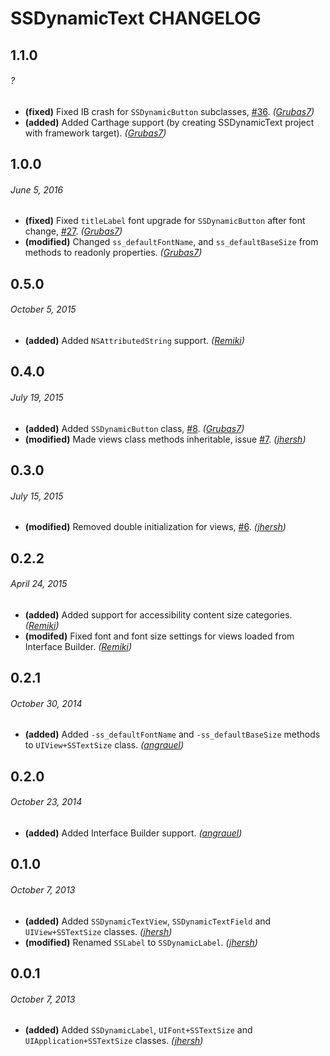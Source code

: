 # SSDynamicText CHANGELOG

## 1.1.0
###### ?

- **(fixed)** Fixed IB crash for `SSDynamicButton` subclasses, [#36](https://github.com/splinesoft/SSDynamicText/issues/36). _([Grubas7](https://github.com/Grubas7))_
- **(added)** Added Carthage support (by creating SSDynamicText project with framework target). _([Grubas7](https://github.com/Grubas7))_

## 1.0.0
###### June 5, 2016

- **(fixed)** Fixed `titleLabel` font upgrade for `SSDynamicButton` after font change, [#27](https://github.com/splinesoft/SSDynamicText/issues/27). _([Grubas7](https://github.com/Grubas7))_
- **(modified)** Changed `ss_defaultFontName`, and `ss_defaultBaseSize` from methods to readonly properties. _([Grubas7](https://github.com/Grubas7))_

## 0.5.0
###### October 5, 2015

- **(added)** Added `NSAttributedString` support. _([Remiki](https://github.com/Remki))_

## 0.4.0
###### July 19, 2015

- **(added)** Added `SSDynamicButton` class, [#8](https://github.com/splinesoft/SSDynamicText/issues/8). _([Grubas7](https://github.com/Grubas7))_
- **(modified)** Made views class methods inheritable, issue [#7](https://github.com/splinesoft/SSDynamicText/issues/7). _([jhersh](https://github.com/jhersh))_

## 0.3.0
###### July 15, 2015

- **(modified)** Removed double initialization for views, [#6](https://github.com/splinesoft/SSDynamicText/issues/6). _([jhersh](https://github.com/jhersh))_

## 0.2.2
###### April 24, 2015

- **(added)** Added support for accessibility content size categories. _([Remiki](https://github.com/Remki))_
- **(modifed)** Fixed font and font size settings for views loaded from Interface Builder. _([Remiki](https://github.com/Remki))_

## 0.2.1
###### October 30, 2014

- **(added)** Added `-ss_defaultFontName` and `-ss_defaultBaseSize` methods to `UIView+SSTextSize` class. _([angrauel](https://github.com/angrauel))_

## 0.2.0
###### October 23, 2014

- **(added)** Added Interface Builder support. _([angrauel](https://github.com/angrauel))_

## 0.1.0
###### October 7, 2013

- **(added)** Added `SSDynamicTextView`,  `SSDynamicTextField` and `UIView+SSTextSize` classes. _([jhersh](https://github.com/jhersh))_
- **(modified)** Renamed `SSLabel` to `SSDynamicLabel`. _([jhersh](https://github.com/jhersh))_

## 0.0.1
###### October 7, 2013

- **(added)** Added `SSDynamicLabel`, `UIFont+SSTextSize` and `UIApplication+SSTextSize` classes. _([jhersh](https://github.com/jhersh))_
